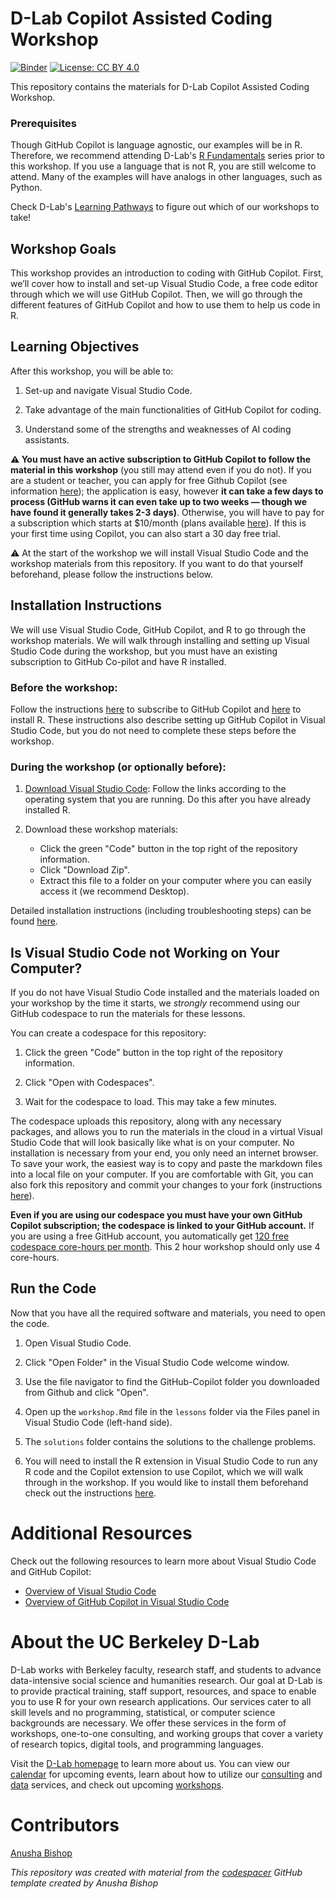 # D-Lab Copilot Assisted Coding Workshop

[![Binder](https://mybinder.org/badge_logo.svg)](BINDER_LINK_HERE)
[![License: CC BY 4.0](https://img.shields.io/badge/License-CC_BY_4.0-lightgrey.svg)](https://creativecommons.org/licenses/by/4.0/)

This repository contains the materials for D-Lab Copilot Assisted Coding Workshop. 

### Prerequisites

Though GitHub Copilot is language agnostic, our examples will be in R. Therefore, we recommend attending D-Lab's [R
Fundamentals](https://github.com/dlab-berkeley/R-Fundamentals) series
prior to this workshop. If you use a language that is not R, you are still welcome to attend. Many of the examples will have analogs in other languages, such as Python.

Check D-Lab's [Learning Pathways](https://dlab-berkeley.github.io/dlab-workshops/python_path.html) to figure out which of our workshops to take!

## Workshop Goals

This workshop provides an introduction to coding with GitHub Copilot. First, we’ll cover how to install and set-up Visual Studio Code, a free code editor through which we will use GitHub Copilot. Then, we will go through the different features of GitHub Copilot and how to use them to help us code in R. 

## Learning Objectives

After this workshop, you will be able to:

1.  Set-up and navigate Visual Studio Code.
   
2.  Take advantage of the main functionalities of GitHub Copilot for coding.
   
3.  Understand some of the strengths and weaknesses of AI coding assistants.

**⚠️ You must have an active subscription to GitHub Copilot to follow the material in this workshop** (you still may attend even if you do not). If you are a student or teacher, you can apply for free Github Copilot (see information [here](copilot_and_vscode_setup.md)); the application is easy, however **it can take a few days to process (GitHub warns it can even take up to two weeks &mdash; though we have found it generally takes 2-3 days)**. Otherwise, you will have to pay for a subscription which starts at $10/month (plans available [here](https://github.com/features/copilot/plans)). If this is your first time using Copilot, you can also start a 30 day free trial.

⚠️ At the start of the workshop we will install Visual Studio Code and the workshop materials from this repository. If you want to do that yourself beforehand, please follow the instructions below.

## Installation Instructions

We will use Visual Studio Code, GitHub Copilot, and R to go through the workshop materials. We will walk through installing and setting up Visual Studio Code during the workshop, but you must have an existing subscription to GitHub Co-pilot and have R installed. 

### Before the workshop:

Follow the instructions [here](copilot_and_vscode_setup.md) to subscribe to GitHub Copilot and [here](https://github.com/dlab-berkeley/R-Fundamentals#installation-instructions) to install R. These instructions also describe setting up GitHub Copilot in Visual Studio Code, but you do not need to complete these steps before the workshop.

### During the workshop (or optionally before):

1.  [Download Visual Studio Code](https://code.visualstudio.com/): Follow
    the links according to the operating system that you are running. Do this after you have
    already installed R.
   
2. Download these workshop materials:
    * Click the green "Code" button in the top right of the repository information.
    * Click "Download Zip".
    * Extract this file to a folder on your computer where you can easily access it (we recommend Desktop).

Detailed installation instructions (including troubleshooting steps) can be found [here](copilot_and_vscode_setup.md). 

## Is Visual Studio Code not Working on Your Computer?

If you do not have Visual Studio Code installed and the materials loaded on your
workshop by the time it starts, we *strongly* recommend using our GitHub codespace to run the materials for these lessons. 

You can create a codespace for this repository:
1. Click the green "Code" button in the top right of the repository information.
   
2. Click "Open with Codespaces".
   
3. Wait for the codespace to load. This may take a few minutes.

The codespace uploads this repository, along with any necessary packages, and
allows you to run the materials in the cloud in a virtual Visual Studio Code that will look basically like what is on your computer.
No installation is necessary from your end, you only need an internet browser. To save your work, the easiest way is to copy and paste
the markdown files into a local file on your computer. If you are comfortable with Git, you can also fork this repository and commit your changes to your fork (instructions [here](https://docs.github.com/en/codespaces/getting-started/understanding-the-codespace-lifecycle#saving-changes-in-a-codespace)). 

**Even if you are using our codespace you must have your own GitHub Copilot subscription; the codespace is linked to your GitHub account.** If you are using a free GitHub account, you automatically get [120 free codespace core-hours per month](https://docs.github.com/en/billing/managing-billing-for-github-codespaces/about-billing-for-github-codespaces). This 2 hour workshop should only use 4 core-hours.

## Run the Code

Now that you have all the required software and materials, you need to open the code.

1.  Open Visual Studio Code.
   
2.  Click "Open Folder" in the Visual Studio Code welcome window.
   
3.  Use the file navigator to find the GitHub-Copilot folder you downloaded from Github and click "Open".
   
4.  Open up the `workshop.Rmd` file in the `lessons` folder via the Files panel in Visual Studio Code (left-hand side).
   
5.  The `solutions` folder contains the solutions to the challenge problems.
   
6.  You will need to install the R extension in Visual Studio Code to run any R code and the Copilot extension to use Copilot, which we will walk through in the workshop. If you would like to install them beforehand check out the instructions [here](copilot_and_vscode_setup.md).

# Additional Resources

Check out the following resources to learn more about Visual Studio Code and GitHub Copilot:

* [Overview of Visual Studio Code](https://code.visualstudio.com/docs)
* [Overview of GitHub Copilot in Visual Studio Code](https://code.visualstudio.com/docs/copilot/overview)


# About the UC Berkeley D-Lab

D-Lab works with Berkeley faculty, research staff, and students to advance data-intensive social science and humanities research. Our goal at D-Lab is to provide practical training, staff support, resources, and space to enable you to use R for your own research applications. Our services cater to all skill levels and no programming, statistical, or computer science backgrounds are necessary. We offer these services in the form of workshops, one-to-one consulting, and working groups that cover a variety of research topics, digital tools, and programming languages.  

Visit the [D-Lab homepage](https://dlab.berkeley.edu/) to learn more about us. You can view our [calendar](https://dlab.berkeley.edu/events/calendar) for upcoming events, learn about how to utilize our [consulting](https://dlab.berkeley.edu/consulting) and [data](https://dlab.berkeley.edu/data) services, and check out upcoming [workshops](https://dlab.berkeley.edu/events/workshops).

# Contributors

[Anusha Bishop](https://anushapb.github.io/)

*This repository was created with material from the [codespacer](https://github.com/AnushaPB/codespacer/tree/main) GitHub template created by Anusha Bishop*
